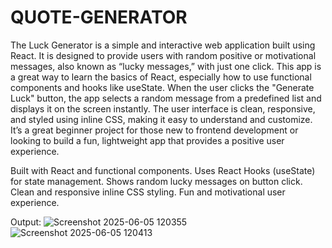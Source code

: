 # QUOTE-GENERATOR
The Luck Generator is a simple and interactive web application built using React. It is designed to provide users with random positive or motivational messages, also known as “lucky messages,” with just one click. This app is a great way to learn the basics of React, especially how to use functional components and hooks like useState. When the user clicks the "Generate Luck" button, the app selects a random message from a predefined list and displays it on the screen instantly. The user interface is clean, responsive, and styled using inline CSS, making it easy to understand and customize. It’s a great beginner project for those new to frontend development or looking to build a fun, lightweight app that provides a positive user experience.


Built with React and functional components.
Uses React Hooks (useState) for state management.
Shows random lucky messages on button click.
Clean and responsive inline CSS styling.
Fun and motivational user experience.

Output:
![Screenshot 2025-06-05 120355](https://github.com/user-attachments/assets/33297bbd-a17d-4911-8792-039df380a53b)
![Screenshot 2025-06-05 120413](https://github.com/user-attachments/assets/78e2a487-720e-41d7-b99e-2f067f61a805)
